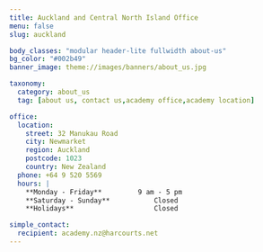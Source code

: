 ```yaml
---
title: Auckland and Central North Island Office
menu: false
slug: auckland

body_classes: "modular header-lite fullwidth about-us"
bg_color: "#002b49"
banner_image: theme://images/banners/about_us.jpg

taxonomy:
  category: about_us
  tag: [about us, contact us,academy office,academy location]

office:
  location:
    street: 32 Manukau Road
    city: Newmarket
    region: Auckland
    postcode: 1023
    country: New Zealand
  phone: +64 9 520 5569
  hours: |
    **Monday - Friday**			9 am - 5 pm  
    **Saturday - Sunday**			Closed  
    **Holidays**					Closed

simple_contact:
  recipient: academy.nz@harcourts.net
---
```

